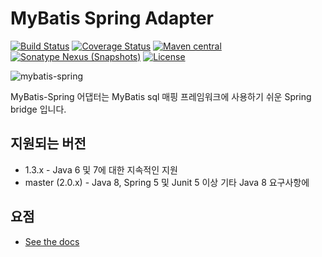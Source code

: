 MyBatis Spring Adapter
======================

[![Build Status](https://travis-ci.org/mybatis/spring.svg?branch=master)](https://travis-ci.org/mybatis/spring)
[![Coverage Status](https://coveralls.io/repos/mybatis/spring/badge.svg?branch=master&service=github)](https://coveralls.io/github/mybatis/spring?branch=master)
[![Maven central](https://maven-badges.herokuapp.com/maven-central/org.mybatis/mybatis-spring/badge.svg)](https://maven-badges.herokuapp.com/maven-central/org.mybatis/mybatis-spring)
[![Sonatype Nexus (Snapshots)](https://img.shields.io/nexus/s/https/oss.sonatype.org/org.mybatis/mybatis-spring.svg)](https://oss.sonatype.org/content/repositories/snapshots/org/mybatis/mybatis-spring/)
[![License](http://img.shields.io/:license-apache-brightgreen.svg)](http://www.apache.org/licenses/LICENSE-2.0.html)

![mybatis-spring](http://mybatis.github.io/images/mybatis-logo.png)

MyBatis-Spring 어댑터는 MyBatis sql 매핑 프레임워크에 사용하기 쉬운 Spring bridge 입니다.

지원되는 버전
------------------

- 1.3.x - Java 6 및 7에 대한 지속적인 지원
- master (2.0.x) - Java 8, Spring 5 및 Junit 5 이상 기타 Java 8 요구사항에

요점
----------

* [See the docs](http://mybatis.github.io/spring/)
